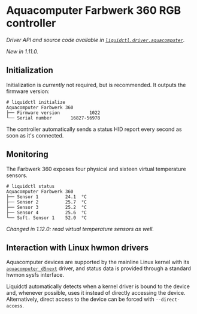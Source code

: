 # Aquacomputer Farbwerk 360 RGB controller
_Driver API and source code available in [`liquidctl.driver.aquacomputer`](../liquidctl/driver/aquacomputer.py)._

_New in 1.11.0._<br>

## Initialization

Initialization is _currently_ not required, but is recommended. It outputs the firmware version:

```
# liquidctl initialize
Aquacomputer Farbwerk 360
├── Firmware version           1022
└── Serial number       16827-56978
```

The controller automatically sends a status HID report every second as soon as it's connected.

## Monitoring

The Farbwerk 360 exposes four physical and sixteen virtual temperature sensors.

```
# liquidctl status
Aquacomputer Farbwerk 360
├── Sensor 1          24.1  °C
├── Sensor 2          25.7  °C
├── Sensor 3          25.2  °C
├── Sensor 4          25.6  °C
└── Soft. Sensor 1    52.0  °C
```

_Changed in 1.12.0: read virtual temperature sensors as well._<br>

## Interaction with Linux hwmon drivers
[Linux hwmon]: #interaction-with-linux-hwmon-drivers

Aquacomputer devices are supported by the mainline Linux kernel with its
[`aquacomputer_d5next`] driver, and status data is provided through a standard
hwmon sysfs interface.

Liquidctl automatically detects when a kernel driver is bound to the device
and, whenever possible, uses it instead of directly accessing the device.
Alternatively, direct access to the device can be forced with
`--direct-access`.

[`aquacomputer_d5next`]: https://www.kernel.org/doc/html/latest/hwmon/aquacomputer_d5next.html
